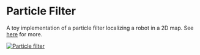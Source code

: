 
Particle Filter
===============

A toy implementation of a particle filter localizing a robot in a 2D map. See
[here][1] for more.

[![Particle filter](https://img.youtube.com/vi/zE6xf-D1smc/0.jpg)](https://www.youtube.com/watch?v=zE6xf-D1smc "Particle filter")

[1]: http://jany.st/post/2017-05-12-particle-filters.html
